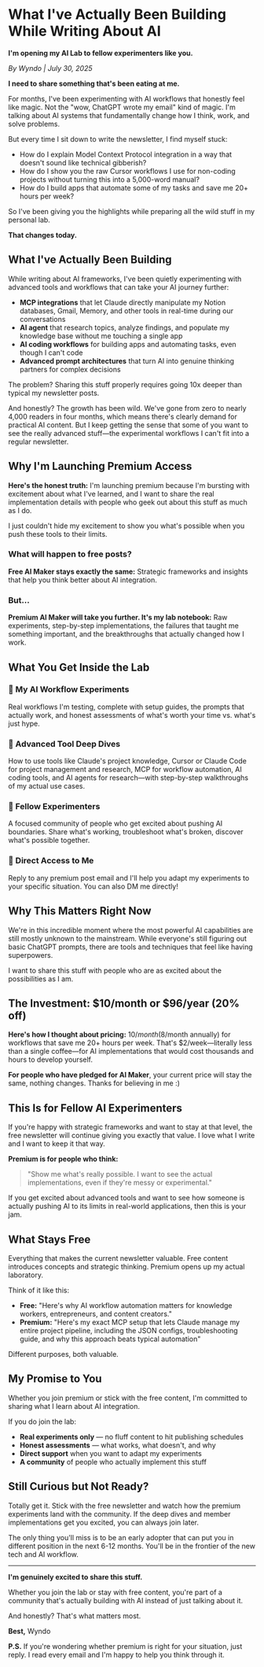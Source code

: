 # What I've Actually Been Building While Writing About AI

**I'm opening my AI Lab to fellow experimenters like you.**

_By Wyndo | July 30, 2025_

**I need to share something that's been eating at me.**

For months, I've been experimenting with AI workflows that honestly feel like magic. Not the "wow, ChatGPT wrote my email" kind of magic. I'm talking about AI systems that fundamentally change how I think, work, and solve problems.

But every time I sit down to write the newsletter, I find myself stuck:

- How do I explain Model Context Protocol integration in a way that doesn't sound like technical gibberish?
- How do I show you the raw Cursor workflows I use for non-coding projects without turning this into a 5,000-word manual?
- How do I build apps that automate some of my tasks and save me 20+ hours per week?

So I've been giving you the highlights while preparing all the wild stuff in my personal lab.

**That changes today.**

## What I've Actually Been Building

While writing about AI frameworks, I've been quietly experimenting with advanced tools and workflows that can take your AI journey further:

- **MCP integrations** that let Claude directly manipulate my Notion databases, Gmail, Memory, and other tools in real-time during our conversations
- **AI agent** that research topics, analyze findings, and populate my knowledge base without me touching a single app
- **AI coding workflows** for building apps and automating tasks, even though I can't code
- **Advanced prompt architectures** that turn AI into genuine thinking partners for complex decisions

The problem? Sharing this stuff properly requires going 10x deeper than typical my newsletter posts.

And honestly? The growth has been wild. We've gone from zero to nearly 4,000 readers in four months, which means there's clearly demand for practical AI content. But I keep getting the sense that some of you want to see the really advanced stuff—the experimental workflows I can't fit into a regular newsletter.

## Why I'm Launching Premium Access

**Here's the honest truth:** I'm launching premium because I'm bursting with excitement about what I've learned, and I want to share the real implementation details with people who geek out about this stuff as much as I do.

I just couldn't hide my excitement to show you what's possible when you push these tools to their limits.

### What will happen to free posts?

**Free AI Maker stays exactly the same:** Strategic frameworks and insights that help you think better about AI integration.

### But...

**Premium AI Maker will take you further. It's my lab notebook:** Raw experiments, step-by-step implementations, the failures that taught me something important, and the breakthroughs that actually changed how I work.

## What You Get Inside the Lab

### 🔬 My AI Workflow Experiments

Real workflows I'm testing, complete with setup guides, the prompts that actually work, and honest assessments of what's worth your time vs. what's just hype.

### 🚀 Advanced Tool Deep Dives

How to use tools like Claude's project knowledge, Cursor or Claude Code for project management and research, MCP for workflow automation, AI coding tools, and AI agents for research—with step-by-step walkthroughs of my actual use cases.

### 💬 Fellow Experimenters

A focused community of people who get excited about pushing AI boundaries. Share what's working, troubleshoot what's broken, discover what's possible together.

### 🔗 Direct Access to Me

Reply to any premium post email and I'll help you adapt my experiments to your specific situation. You can also DM me directly!

## Why This Matters Right Now

We're in this incredible moment where the most powerful AI capabilities are still mostly unknown to the mainstream. While everyone's still figuring out basic ChatGPT prompts, there are tools and techniques that feel like having superpowers.

I want to share this stuff with people who are as excited about the possibilities as I am.

## The Investment: $10/month or $96/year (20% off)

**Here's how I thought about pricing:** $10/month ($8/month annually) for workflows that save me 20+ hours per week. That's $2/week—literally less than a single coffee—for AI implementations that would cost thousands and hours to develop yourself.

**For people who have pledged for AI Maker**, your current price will stay the same, nothing changes. Thanks for believing in me :)

## This Is for Fellow AI Experimenters

If you're happy with strategic frameworks and want to stay at that level, the free newsletter will continue giving you exactly that value. I love what I write and I want to keep it that way.

**Premium is for people who think:**

> "Show me what's really possible. I want to see the actual implementations, even if they're messy or experimental."

If you get excited about advanced tools and want to see how someone is actually pushing AI to its limits in real-world applications, then this is your jam.

## What Stays Free

Everything that makes the current newsletter valuable. Free content introduces concepts and strategic thinking. Premium opens up my actual laboratory.

Think of it like this:

- **Free:** "Here's why AI workflow automation matters for knowledge workers, entrepreneurs, and content creators."
- **Premium:** "Here's my exact MCP setup that lets Claude manage my entire project pipeline, including the JSON configs, troubleshooting guide, and why this approach beats typical automation"

Different purposes, both valuable.

## My Promise to You

Whether you join premium or stick with the free content, I'm committed to sharing what I learn about AI integration.

If you do join the lab:

- **Real experiments only** — no fluff content to hit publishing schedules
- **Honest assessments** — what works, what doesn't, and why
- **Direct support** when you want to adapt my experiments
- **A community** of people who actually implement this stuff

## Still Curious but Not Ready?

Totally get it. Stick with the free newsletter and watch how the premium experiments land with the community. If the deep dives and member implementations get you excited, you can always join later.

The only thing you'll miss is to be an early adopter that can put you in different position in the next 6-12 months. You'll be in the frontier of the new tech and AI workflow.

---

**I'm genuinely excited to share this stuff.**

Whether you join the lab or stay with free content, you're part of a community that's actually building with AI instead of just talking about it.

And honestly? That's what matters most.

**Best,**
Wyndo

**P.S.** If you're wondering whether premium is right for your situation, just reply. I read every email and I'm happy to help you think through it.

